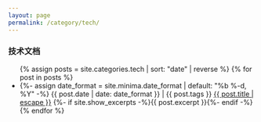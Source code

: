 ```yaml
---
layout: page
permalink: /category/tech/
---
```


<h3 class="post-list-heading">  技术文档  </h3>
  <ul class="post-list">
    {% assign posts = site.categories.tech | sort: "date" | reverse %}
    {% for post in posts %}
    <li>
    	{%- assign date_format = site.minima.date_format | default: "%b %-d, %Y" -%}
    	<span class="post-meta">{{ post.date | date: date_format }} | {{ post.tags }}</span>
    	<a class="post-link" href="{{ post.url | relative_url }}">{{ post.title | escape }}</a>
    	{%- if site.show_excerpts -%}{{ post.excerpt }}{%- endif -%}
    </li>
    {% endfor %}
  </ul>
